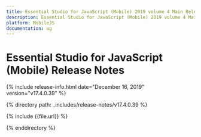 ```yaml
---
title: Essential Studio for JavaScript (Mobile) 2019 volume 4 Main Release Release Notes  
description: Essential Studio for JavaScript (Mobile) 2019 volume 4 Main Release Release Notes  
platform: MobileJS
documentation: ug
---
```


# Essential Studio for JavaScript (Mobile)  Release Notes  

{% include release-info.html date="December 16, 2019"  version="v17.4.0.39" %} 


{% directory path: _includes/release-notes/v17.4.0.39 %}

{% include {{file.url}} %}

{% enddirectory %}
